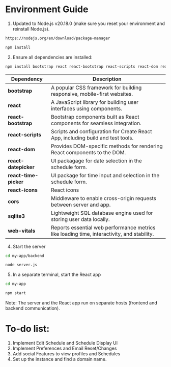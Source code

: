 
# Environment Guide

1. Updated to Node.js v20.18.0 (make sure you reset your environment and reinstall Node.js).
```bash
https://nodejs.org/en/download/package-manager
```
```bash
npm install
```
2. Ensure all dependencies are installed:

```bash
npm install bootstrap react react-bootstrap react-scripts react-dom react-datepicker cors sqlite3 webvitals react-time-picker react-icons
```
| Dependency         |Description                                                                 |
|-------------------|-----------------------------------------------------------------------------|
| **bootstrap**      | A popular CSS framework for building responsive, mobile-first websites.     |
| **react**          | A JavaScript library for building user interfaces using components.         |
| **react-bootstrap**| Bootstrap components built as React components for seamless integration.    |
| **react-scripts**  | Scripts and configuration for Create React App, including build and test tools. |
| **react-dom**      | Provides DOM-specific methods for rendering React components to the DOM.    |
|**react-datepicker**| UI packagage for date selection in the schedule form. |
|**react-time-picker**| UI package for time input and selection in the schedule form. | 
|**react-icons**| React icons |
| **cors**           | Middleware to enable cross-origin requests between server and app.          |
| **sqlite3**        | Lightweight SQL database engine used for storing user data locally.         |
| **web-vitals**     | Reports essential web performance metrics like loading time, interactivity, and stability. |



4.  Start the server
```bash 
cd my-app/backend
```
```bash
node server.js
```
5. In a separate terminal, start the React app
```bash
cd my-app
```
```bash
npm start
```

Note: The server and the React app run on separate hosts (frontend and backend communication).


# To-do list:
1. Implement Edit Schedule and Schedule Display UI
2. Implement Preferences and Email Reset/Changes
3. Add social Features to view profiles and Schedules
4. Set up the instance and find a domain name.
